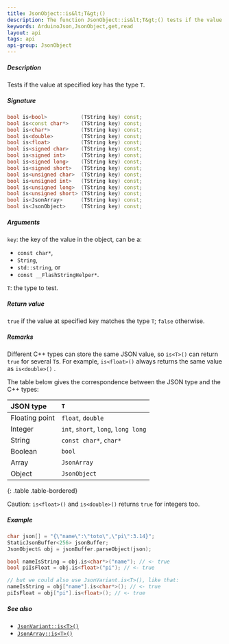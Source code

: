 ```yaml
---
title: JsonObject::is&lt;T&gt;()
description: The function JsonObject::is&lt;T&gt;() tests if the value at specified key has the type T.
keywords: ArduinoJson,JsonObject,get,read
layout: api
tags: api
api-group: JsonObject
---
```


##### Description

Tests if the value at specified key has the type `T`.

##### Signature

```c++
bool is<bool>           (TString key) const;
bool is<const char*>    (TString key) const;
bool is<char*>          (TString key) const;
bool is<double>         (TString key) const;
bool is<float>          (TString key) const;
bool is<signed char>    (TString key) const;
bool is<signed int>     (TString key) const;
bool is<signed long>    (TString key) const;
bool is<signed short>   (TString key) const;
bool is<unsigned char>  (TString key) const;
bool is<unsigned int>   (TString key) const;
bool is<unsigned long>  (TString key) const;
bool is<unsigned short> (TString key) const;
bool is<JsonArray>      (TString key) const;
bool is<JsonObject>     (TString key) const;
```

##### Arguments

`key`: the key of the value in the object, can be a:

* `const char*`,
* `String`,
* `std::string`, or
* `const __FlashStringHelper*`.

`T`: the type to test.

##### Return value

`true` if the value at specified key matches the type `T`; `false` otherwise.

##### Remarks

Different C++ types can store the same JSON value, so `is<T>()` can return `true` for several `T`s. For example, `is<float>()` always returns the same value as `is<double>()` .

The table below gives the correspondence between the JSON type and the C++ types:

| JSON type      | `T`                                 |
|:---------------|:------------------------------------|
| Floating point | `float`, `double`                   |
| Integer        | `int`, `short`, `long`, `long long` |
| String         | `const char*`, `char*`              |
| Boolean        | `bool`                              |
| Array          | `JsonArray`                         |
| Object         | `JsonObject`                        |
{: .table .table-bordered}

Caution: `is<float>()` and `is<double>()` returns `true` for integers too.

##### Example

```c++
char json[] = "{\"name\":\"toto\",\"pi\":3.14}";
StaticJsonBuffer<256> jsonBuffer;
JsonObject& obj = jsonBuffer.parseObject(json);

bool nameIsString = obj.is<char*>("name"); // <- true
bool piIsFloat = obj.is<float>("pi"); // <- true

// but we could also use JsonVariant.is<T>(), like that:
nameIsString = obj["name"].is<char*>(); // <- true
piIsFloat = obj["pi"].is<float>(); // <- true
```

##### See also

* [`JsonVariant::is<T>()`]({{site.baseurl}}/api/jsonvariant/is/)
* [`JsonArray::is<T>()`]({{site.baseurl}}/api/jsonarray/is/)
